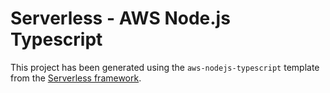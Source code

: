 # Serverless - AWS Node.js Typescript

This project has been generated using the `aws-nodejs-typescript` template from the [Serverless framework](https://www.serverless.com/).